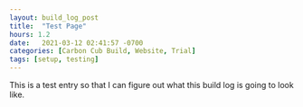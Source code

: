 ```yaml
---
layout: build_log_post
title:  "Test Page"
hours: 1.2
date:   2021-03-12 02:41:57 -0700
categories: [Carbon Cub Build, Website, Trial]
tags: [setup, testing]
---
```

This is a test entry so that I can figure out what this build log is going to look like.